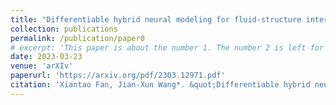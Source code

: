 ```yaml
---
title: "Differentiable hybrid neural modeling for fluid-structure interaction"
collection: publications
permalink: /publication/paper0
# excerpt: 'This paper is about the number 1. The number 2 is left for future work.'
date: 2023-03-23
venue: 'arXIv'
paperurl: 'https://arxiv.org/pdf/2303.12971.pdf'
citation: 'Xiantao Fan, Jian-Xun Wang*. &quot;Differentiable hybrid neural modeling for fluid-structure interaction.&quot; <i>arXiv.</i>'
---
```

